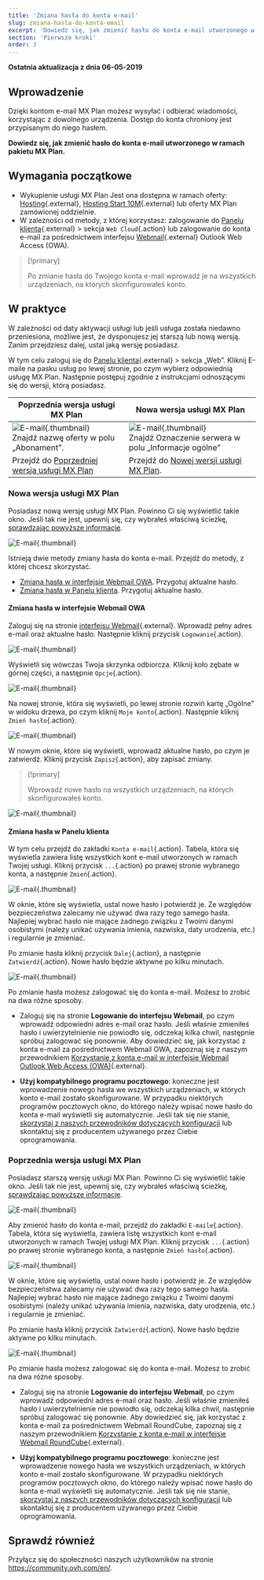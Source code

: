```yaml
---
title: 'Zmiana hasła do konta e-mail'
slug: zmiana-hasla-do-konta-email
excerpt: 'Dowiedz się, jak zmienić hasło do konta e-mail utworzonego w ramach pakietu MX Plan'
section: 'Pierwsze kroki'
order: 3
---
```


**Ostatnia aktualizacja z dnia 06-05-2019**

## Wprowadzenie

Dzięki kontom e-mail MX Plan możesz wysyłać i odbierać wiadomości, korzystając z dowolnego urządzenia. Dostęp do konta chroniony jest przypisanym do niego hasłem.

**Dowiedz się, jak zmienić hasło do konta e-mail utworzonego w ramach pakietu MX Plan.**

## Wymagania początkowe

- Wykupienie usługi MX Plan Jest ona dostępna w ramach oferty: [Hosting]({ovh_www}/hosting/){.external}, [Hosting Start 10M]({ovh_www}/domeny/oferta_serwer_start10m.xml){.external} lub oferty MX Plan zamówionej oddzielnie.
- W zależności od metody, z której korzystasz: zalogowanie do [Panelu klienta](https://www.ovh.com/auth/?action=gotomanager){.external} > sekcja `Web Cloud`{.action} lub zalogowanie do konta e-mail za pośrednictwem interfejsu [Webmail]({ovh_www}/mail/){.external} Outlook Web Access (OWA).

> [!primary]
>
> Po zmianie hasła do Twojego konta e-mail wprowadź je na wszystkich urządzeniach, na których skonfigurowałeś konto.
>

## W praktyce

W zależności od daty aktywacji usługi lub jeśli usługa została niedawno przeniesiona, możliwe jest, że dysponujesz jej starszą lub nową wersją. Zanim przejdziesz dalej, ustal jaką wersję posiadasz. 

W tym celu zaloguj się do [Panelu klienta](https://www.ovh.com/auth/?action=gotomanager){.external} > sekcja „Web”. Kliknij E-maile na pasku usług po lewej stronie, po czym wybierz odpowiednią usługę MX Plan. Następnie postępuj zgodnie z instrukcjami odnoszącymi się do wersji, którą posiadasz.

|Poprzednia wersja usługi MX Plan|Nowa wersja usługi MX Plan|
|---|---|
|![E-mail](images/mxplan-password-legacy-step1.png){.thumbnail}<br> Znajdź nazwę oferty w polu „Abonament”.|![E-mail](images/mxplan-password-new-step1.png){.thumbnail}<br>Znajdź Oznaczenie serwera w polu „Informacje ogólne”|
|Przejdź do [Poprzedniej wersja usługi MX Plan](./#poprzednia-wersja-uslugi-mx-plan_2)|Przejdź do [Nowej wersji usługi MX Plan](./#nowa-wersja-uslugi-mx-plan).|

### Nowa wersja usługi MX Plan

Posiadasz nową wersję usługi MX Plan. Powinno Ci się wyświetlić takie okno. Jeśli tak nie jest, upewnij się, czy wybrałeś właściwą ścieżkę, [sprawdzając powyższe informacje](./#w-praktyce).  

![E-mail](images/mxplan-password-new-step1.png){.thumbnail}

Istnieją dwie metody zmiany hasła do konta e-mail. Przejdź do metody, z której chcesz skorzystać.

- [Zmiana hasła w interfejsie Webmail OWA](./#zmiana-hasla-w-interfejsie-webmail-owa). Przygotuj aktualne hasło. 
- [Zmiana hasła w Panelu klienta](./#zmiana-hasla-w-panelu-klienta). Przygotuj aktualne hasło.

#### Zmiana hasła w interfejsie Webmail OWA

Zaloguj się na stronie [interfejsu Webmail]({ovh_www}/mail/){.external}. Wprowadź pełny adres e-mail oraz aktualne hasło. Następnie kliknij przycisk `Logowanie`{.action}. 

![E-mail](images/mxplan-password-new-step2.png){.thumbnail}

Wyświetli się wówczas Twoja skrzynka odbiorcza. Kliknij koło zębate w górnej części, a następnie `Opcje`{.action}.

![E-mail](images/mxplan-password-new-step3.png){.thumbnail}

Na nowej stronie, która się wyświetli, po lewej stronie rozwiń kartę „Ogólne” w widoku drzewa, po czym kliknij `Moje konto`{.action}. Następnie kliknij `Zmień hasło`{.action}.

![E-mail](images/mxplan-password-new-step4.png){.thumbnail}

W nowym oknie, które się wyświetli, wprowadź aktualne hasło, po czym je zatwierdź. Kliknij przycisk `Zapisz`{.action}, aby zapisać zmiany.

> [!primary]
>
> Wprowadź nowe hasło na wszystkich urządzeniach, na których skonfigurowałeś konto.
>

![E-mail](images/mxplan-password-new-step5.png){.thumbnail}

#### Zmiana hasła w Panelu klienta

W tym celu przejdź do zakładki `Konta e-mail`{.action}. Tabela, która się wyświetla zawiera listę wszystkich kont e-mail utworzonych w ramach Twojej usługi. Kliknij przycisk `...`{.action} po prawej stronie wybranego konta, a następnie `Zmień`{.action}.

![E-mail](images/mxplan-password-new-step6.png){.thumbnail}

W oknie, które się wyświetla, ustal nowe hasło i potwierdź je. Ze względów bezpieczeństwa zalecamy nie używać dwa razy tego samego hasła. Najlepiej wybrać hasło nie mające żadnego związku z Twoimi danymi osobistymi (należy unikać używania imienia, nazwiska, daty urodzenia, etc.) i regularnie je zmieniać.

Po zmianie hasła kliknij przycisk `Dalej`{.action}, a następnie `Zatwierdź`{.action}. Nowe hasło będzie aktywne po kilku minutach.

![E-mail](images/mxplan-password-new-step7.png){.thumbnail}

Po zmianie hasła możesz zalogować się do konta e-mail. Możesz to zrobić na dwa różne sposoby.

- Zaloguj się na stronie **Logowanie do interfejsu Webmail**, po czym wprowadź odpowiedni adres e-mail oraz hasło. Jeśli właśnie zmieniłeś hasło i uwierzytelnienie nie powiodło się, odczekaj kilka chwil, następnie spróbuj zalogować się ponownie. Aby dowiedzieć się, jak korzystać z konta e-mail za pośrednictwem Webmail OWA, zapoznaj się z naszym przewodnikiem [Korzystanie z konta e-mail w interfejsie Webmail Outlook Web Access (OWA)](../korzystanie-owa/){.external}.

- **Użyj kompatybilnego programu pocztowego**: konieczne jest wprowadzenie nowego hasła we wszystkich urządzeniach, w których konto e-mail zostało skonfigurowane. W przypadku niektórych programów pocztowych okno, do którego należy wpisać nowe hasło do konta e-mail wyświetli się automatycznie. Jeśli tak się nie stanie, [skorzystaj z naszych przewodników dotyczących konfiguracji](../) lub skontaktuj się z producentem używanego przez Ciebie oprogramowania.

### Poprzednia wersja usługi MX Plan

Posiadasz starszą wersję usługi MX Plan. Powinno Ci się wyświetlić takie okno. Jeśli tak nie jest, upewnij się, czy wybrałeś właściwą ścieżkę, [sprawdzając powyższe informacje](./#w-praktyce). 

![E-mail](images/mxplan-password-legacy-step1.png){.thumbnail}

Aby zmienić hasło do konta e-mail, przejdź do zakładki `E-maile`{.action}. Tabela, która się wyświetla, zawiera listę wszystkich kont e-mail utworzonych w ramach Twojej usługi MX Plan. Kliknij przycisk `...`{.action} po prawej stronie wybranego konta, a następnie `Zmień hasło`{.action}.

![E-mail](images/mxplan-password-legacy-step2.png){.thumbnail}

W oknie, które się wyświetla, ustal nowe hasło i potwierdź je. Ze względów bezpieczeństwa zalecamy nie używać dwa razy tego samego hasła. Najlepiej wybrać hasło nie mające żadnego związku z Twoimi danymi osobistymi (należy unikać używania imienia, nazwiska, daty urodzenia, etc.) i regularnie je zmieniać.

Po zmianie hasła kliknij przycisk `Zatwierdź`{.action}. Nowe hasło będzie aktywne po kilku minutach.

![E-mail](images/mxplan-password-legacy-step3.png){.thumbnail}

Po zmianie hasła możesz zalogować się do konta e-mail. Możesz to zrobić na dwa różne sposoby.

- Zaloguj się na stronie **Logowanie do interfejsu Webmail**, po czym wprowadź odpowiedni adres e-mail oraz hasło. Jeśli właśnie zmieniłeś hasło i uwierzytelnienie nie powiodło się, odczekaj kilka chwil, następnie spróbuj zalogować się ponownie. Aby dowiedzieć się, jak korzystać z konta e-mail za pośrednictwem Webmail RoundCube, zapoznaj się z naszym przewodnikiem [Korzystanie z konta e-mail w interfejsie Webmail RoundCube](../korzystanie-roundcube/){.external}.

- **Użyj kompatybilnego programu pocztowego**: konieczne jest wprowadzenie nowego hasła we wszystkich urządzeniach, w których konto e-mail zostało skonfigurowane. W przypadku niektórych programów pocztowych okno, do którego należy wpisać nowe hasło do konta e-mail wyświetli się automatycznie. Jeśli tak się nie stanie, [skorzystaj z naszych przewodników dotyczących konfiguracji](../) lub skontaktuj się z producentem używanego przez Ciebie oprogramowania.


## Sprawdź również

Przyłącz się do społeczności naszych użytkowników na stronie <https://community.ovh.com/en/>.